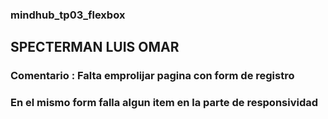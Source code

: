 ### mindhub_tp03_flexbox
## SPECTERMAN LUIS OMAR
###
### Comentario :  Falta emprolijar pagina con form de registro
###               En el mismo form falla algun item en la parte de responsividad
